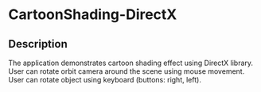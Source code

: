 # CartoonShading-DirectX
## Description
The application demonstrates cartoon shading effect using DirectX library. User can rotate orbit camera around the scene using mouse movement. User can rotate object using keyboard (buttons: right, left).
